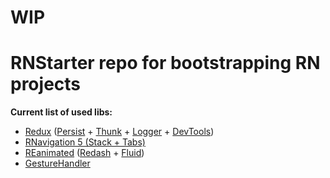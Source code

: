 WIP
=
RNStarter repo for bootstrapping RN projects
=

**Current list of used libs:** 
 * [Redux](https://redux.js.org/) ([Persist](https://github.com/rt2zz/redux-persist) + [Thunk](https://github.com/reduxjs/redux-thunk) + [Logger](https://github.com/LogRocket/redux-logger) + [DevTools](https://github.com/zalmoxisus/redux-devtools-extension))
 * [RNavigation 5 (Stack + Tabs)](https://reactnavigation.org/docs/en/next/getting-started.html)
 * [REanimated](https://github.com/kmagiera/react-native-reanimated) ([Redash](https://github.com/wcandillon/react-native-redash) + [Fluid](https://github.com/fram-x/react-native-fluid))
 * [GestureHandler](https://kmagiera.github.io/react-native-gesture-handler/docs/getting-started.html)
